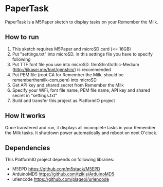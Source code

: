 # PaperTask
PaperTask is a M5Paper sketch to display tasks on your Remember the Milk.

## How to run
1. This sketch requires M5Paper and microSD card (<= 16GB)
2. Put "settings.txt" into microSD. In this settings file you have to specify following
3. Put TTF font file you use into microSD. GenShinGothic-Medium (http://jikasei.me/font/genshin/) is recommended
4. Put PEM file (root CA for Remember the Milk, should be rememberthemilk-com.pem) into microSD
5. Get API key and shared secret from Remember the Milk
6. Specify your WiFi, font file name, PEM file name, API key and shared secret in "settings.txt"
7. Build and transfer this project as PlatformIO project

## How it works
Once transfered and run, it displays all incomplete tasks in your Remember the Milk tasks. It shutdown power automatically and reboot on next O'clock.

## Dependencies
This PlatformIO project depends on following libraries:
- M5EPD https://github.com/m5stack/M5EPD
- ArduinoMD5 https://github.com/tzikis/ArduinoMD5
- urlencode https://github.com/plageoj/urlencode
